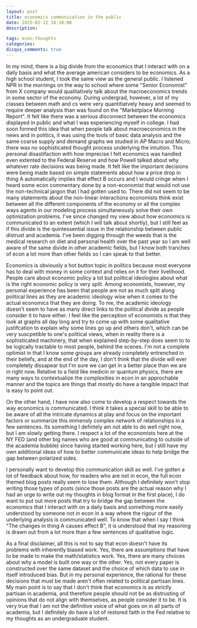 ```yaml
---
layout: post
title: economics communication in the public
date: 2025-02-12 18:10:00
description: 

tags: econ-thoughts
categories:
disqus_comments: true
---
```


In my mind, there is a big divide from the economics that I interact with on a daily basis and what the average american considers to be economics. As a high school student, I took the same view as the general public. I listened NPR in the mornings on the way to school where some "Senior Economist" from X company would qualitatively talk about the macroeconomics trends in some sector of the economy. During undergrad, however, a lot of my classes between math and cs were very quantitiatvely heavy and seemed to require deeper analysis than was found on the "Marketplace Morning Report". It felt like there was a serious disconnect between the economics displayed in public and what I was experiencing myself in college. I had soon formed this idea that when people talk about macroeconomics in the news and in politics, it was using the tools of basic data analysis and the same coarse supply and demand graphs we studied in AP Macro and Micro; there was no sophisticated thought process underlying the intuition. This personal disastifaction with how imprecise I felt economics was handled even extented to the Federal Reserve and how Powell talked about why whatever rate decisions was being made. It felt like the important decisions were being made based on simple statements about how a price drop in thing A automatically implies that effect B occurs and I would cringe when I heard some econ commentary done by a non-economist that would not use the non-technical jargon that I had gotten used to. There did not seem to be many statements about the non-linear interactions economists think exist between all the different components of the economy or all the complex ways agents in our modeling process simultaneously solve their own optimization problems. I've since changed my view about how economics is communicated to an extent (which I will talk about shortly), but I still feel as if this divide is the quintessential issue in the relationship between public distrust and academia. I've been digging through the weeds that is the medical research on diet and personal health over the past year so I am well aware of the same divide in other academic fields, but I know both tranches of econ a lot more than other fields so I can speak to that better.

Economics is obviously a hot button topic in politics because most everyone has to deal with money in some context and relies on it for their livelihood. People care about economic policy a lot but political ideologies about what is the right economic policy is very split. Among economists, however, my personal experience has been that people are not as much split along political lines as they are academic ideology wise when it comes to the actual economics that they are doing. To me, the academic ideology doesn't seem to have as many direct links to the political divide as people consider it to have either. I feel like the perception of economists is that they look at graphs all day long and try to come up with some qualitative justifcation to explain why some lines go up and others don't, which can be very suscpetible to one's political views, when in reality there is a sophisticated machinery, that when explained step-by-step does seem to to be logically tractable to most people, behind the scenes. I'm not a complete optimist in that I know some groups are already completely entrenched in their beliefs, and at the end of the day, I don't think that the divide will ever completely dissapear but I'm sure we can get in a better place than we are in right now. Relative to a field like medicin or quantum physics, there are many ways to contextualize the complexities in econ in an approchable manner and the topics are things that mostly do have a tangible impact that is easy to point out.

On the other hand, I have now also come to develop a respect towards the way economics is communicated. I think it takes a special skill to be able to be aware of all the intricate dynamics at play and focus on the important factors or summarize this immensly complex network of relationships in a few sentences. Its something I defintely am not able to do well right now, but I am slowly getting there. I respect a lot of the economists here at the NY FED (and other big names who are good at communicating to outside of the academia bubble) since having started working here, but I still have my own additional ideas of how to better communicate ideas to help bridge the gap between polarized sides.

I personally want to develop this communication skill as well. I've gotten a lot of feedback about how, for readers who are not in econ, the full econ themed blog posts really seem to lose them. Although I definitely won't stop writing those types of posts (since those posts are the actual reason why I had an urge to write out my thoughts in blog format in the first place), I do want to put out more posts that try to bridge the gap between the economics that I interact with on a daily basis and something more easily understood by someone not in econ in a way where the rigour of the underlying analysis is communicated well. To know that when I say I think "The changes in thing A causes effect B", it is understood that my reasoning is drawn out from a lot more than a few sentences of qualitative logic.

As a final disclaimer, all this is not to say that econ doesn't have its problems with inherently biased work. Yes, there are assumptions that have to be made to make the math/statistics work. Yes, there are many choices about why a model is built one way or the other. Yes, not every paper is constructed over the same dataset and the choice of which data to use in itself introduced bias. But in my personal experience, the rational for these decisions that must be made aren't often related to political partisan lines. My main point is to say that I don't think that economics is as strictly partisan in academia, and therefore people should not be as distrusting of opinions that do not align with themselves, as people consider it to be. It is very true that I am not the definitive voice of what goes on in all parts of academia, but I definitely do have a lot of restored faith in the Fed relative to my thoughts as an undergraduate student.
